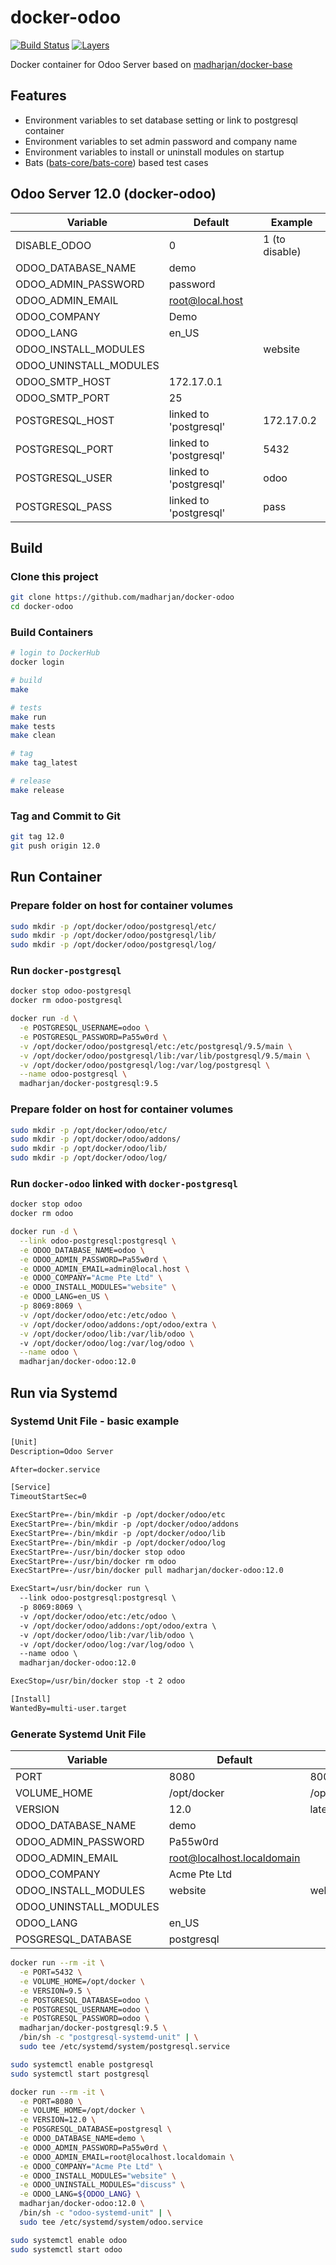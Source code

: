 # docker-odoo

[![Build Status](https://travis-ci.com/madharjan/docker-odoo.svg?branch=master)](https://travis-ci.com/madharjan/docker-odoo)
[![Layers](https://images.microbadger.com/badges/image/madharjan/docker-odoo.svg)](http://microbadger.com/images/madharjan/docker-odoo)

Docker container for Odoo Server based on [madharjan/docker-base](https://github.com/madharjan/docker-base/)

## Features

* Environment variables to set database setting or link to postgresql container
* Environment variables to set admin password and company name
* Environment variables to install or uninstall modules on startup
* Bats ([bats-core/bats-core](https://github.com/bats-core/bats-core)) based test cases
  
## Odoo Server 12.0 (docker-odoo)

| Variable               | Default                | Example          |
|------------------------|------------------------|------------------|
| DISABLE_ODOO           | 0                      | 1 (to disable)   |
| ODOO_DATABASE_NAME     | demo                   |                  |
| ODOO_ADMIN_PASSWORD    | password               |                  |
| ODOO_ADMIN_EMAIL       | root@local.host        |                  |
| ODOO_COMPANY           | Demo                   |                  |
| ODOO_LANG              | en_US                  |                  |
| ODOO_INSTALL_MODULES   |                        | website          |
| ODOO_UNINSTALL_MODULES |                        |                  |
| ODOO_SMTP_HOST         | 172.17.0.1             |                  |
| ODOO_SMTP_PORT         | 25                     |                  |
| POSTGRESQL_HOST        | linked to 'postgresql' | 172.17.0.2       |
| POSTGRESQL_PORT        | linked to 'postgresql' | 5432             |
| POSTGRESQL_USER        | linked to 'postgresql' | odoo             |
| POSTGRESQL_PASS        | linked to 'postgresql' | pass              |

## Build

### Clone this project

```bash
git clone https://github.com/madharjan/docker-odoo
cd docker-odoo
```

### Build Containers

```bash
# login to DockerHub
docker login

# build
make

# tests
make run
make tests
make clean

# tag
make tag_latest

# release
make release
```

### Tag and Commit to Git

```bash
git tag 12.0
git push origin 12.0
```

## Run Container

### Prepare folder on host for container volumes

```bash
sudo mkdir -p /opt/docker/odoo/postgresql/etc/
sudo mkdir -p /opt/docker/odoo/postgresql/lib/
sudo mkdir -p /opt/docker/odoo/postgresql/log/
```

### Run `docker-postgresql`

```bash
docker stop odoo-postgresql
docker rm odoo-postgresql

docker run -d \
  -e POSTGRESQL_USERNAME=odoo \
  -e POSTGRESQL_PASSWORD=Pa55w0rd \
  -v /opt/docker/odoo/postgresql/etc:/etc/postgresql/9.5/main \
  -v /opt/docker/odoo/postgresql/lib:/var/lib/postgresql/9.5/main \
  -v /opt/docker/odoo/postgresql/log:/var/log/postgresql \
  --name odoo-postgresql \
  madharjan/docker-postgresql:9.5
```

### Prepare folder on host for container volumes

```bash
sudo mkdir -p /opt/docker/odoo/etc/
sudo mkdir -p /opt/docker/odoo/addons/
sudo mkdir -p /opt/docker/odoo/lib/
sudo mkdir -p /opt/docker/odoo/log/
```

### Run `docker-odoo` linked with `docker-postgresql`

```bash
docker stop odoo
docker rm odoo

docker run -d \
  --link odoo-postgresql:postgresql \
  -e ODOO_DATABASE_NAME=odoo \
  -e ODOO_ADMIN_PASSWORD=Pa55w0rd \
  -e ODOO_ADMIN_EMAIL=admin@local.host \
  -e ODOO_COMPANY="Acme Pte Ltd" \
  -e ODOO_INSTALL_MODULES="website" \
  -e ODOO_LANG=en_US \
  -p 8069:8069 \
  -v /opt/docker/odoo/etc:/etc/odoo \
  -v /opt/docker/odoo/addons:/opt/odoo/extra \
  -v /opt/docker/odoo/lib:/var/lib/odoo \  
  -v /opt/docker/odoo/log:/var/log/odoo \
  --name odoo \
  madharjan/docker-odoo:12.0
```

## Run via Systemd

### Systemd Unit File - basic example

```txt
[Unit]
Description=Odoo Server

After=docker.service

[Service]
TimeoutStartSec=0

ExecStartPre=-/bin/mkdir -p /opt/docker/odoo/etc
ExecStartPre=-/bin/mkdir -p /opt/docker/odoo/addons
ExecStartPre=-/bin/mkdir -p /opt/docker/odoo/lib
ExecStartPre=-/bin/mkdir -p /opt/docker/odoo/log
ExecStartPre=-/usr/bin/docker stop odoo
ExecStartPre=-/usr/bin/docker rm odoo
ExecStartPre=-/usr/bin/docker pull madharjan/docker-odoo:12.0

ExecStart=/usr/bin/docker run \
  --link odoo-postgresql:postgresql \
  -p 8069:8069 \
  -v /opt/docker/odoo/etc:/etc/odoo \
  -v /opt/docker/odoo/addons:/opt/odoo/extra \
  -v /opt/docker/odoo/lib:/var/lib/odoo \  
  -v /opt/docker/odoo/log:/var/log/odoo \
  --name odoo \
  madharjan/docker-odoo:12.0

ExecStop=/usr/bin/docker stop -t 2 odoo

[Install]
WantedBy=multi-user.target
```

### Generate Systemd Unit File

| Variable                 | Default                     | Example                                                          |
|--------------------------|-----------------------------|------------------------------------------------------------------|
| PORT                     | 8080                        | 8000                                                             |
| VOLUME_HOME              | /opt/docker                 | /opt/data                                                        |
| VERSION                  | 12.0                        | latest                                                           |
| ODOO_DATABASE_NAME       | demo                        |                                                                  |
| ODOO_ADMIN_PASSWORD      | Pa55w0rd                    |                                                                  |
| ODOO_ADMIN_EMAIL         | root@localhost.localdomain  |                                                                  |
| ODOO_COMPANY             | Acme Pte Ltd                |                                                                  |
| ODOO_INSTALL_MODULES     | website                     | website,projects,inventory,blogs                                 |
| ODOO_UNINSTALL_MODULES   |                             |                                                                  |
| ODOO_LANG                | en_US                       |                                                                  |
| POSGRESQL_DATABASE       | postgresql                  |                                                                  |

```bash
docker run --rm -it \
  -e PORT=5432 \
  -e VOLUME_HOME=/opt/docker \
  -e VERSION=9.5 \
  -e POSTGRESQL_DATABASE=odoo \
  -e POSTGRESQL_USERNAME=odoo \
  -e POSTGRESQL_PASSWORD=odoo \
  madharjan/docker-postgresql:9.5 \
  /bin/sh -c "postgresql-systemd-unit" | \
  sudo tee /etc/systemd/system/postgresql.service

sudo systemctl enable postgresql
sudo systemctl start postgresql
```

```bash
docker run --rm -it \
  -e PORT=8080 \
  -e VOLUME_HOME=/opt/docker \
  -e VERSION=12.0 \
  -e POSGRESQL_DATABASE=postgresql \
  -e ODOO_DATABASE_NAME=demo \
  -e ODOO_ADMIN_PASSWORD=Pa55w0rd \
  -e ODOO_ADMIN_EMAIL=root@localhost.localdomain \
  -e ODOO_COMPANY="Acme Pte Ltd" \
  -e ODOO_INSTALL_MODULES="website" \
  -e ODOO_UNINSTALL_MODULES="discuss" \
  -e ODOO_LANG=${ODOO_LANG} \
  madharjan/docker-odoo:12.0 \
  /bin/sh -c "odoo-systemd-unit" | \
  sudo tee /etc/systemd/system/odoo.service

sudo systemctl enable odoo
sudo systemctl start odoo
```
